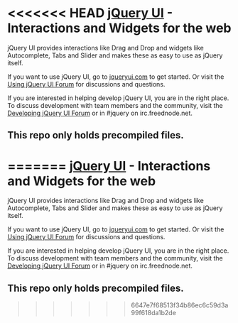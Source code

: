 <<<<<<< HEAD
[jQuery UI](http://jqueryui.com/) - Interactions and Widgets for the web
================================

jQuery UI provides interactions like Drag and Drop and widgets like Autocomplete, Tabs and Slider and makes these as easy to use as jQuery itself.

If you want to use jQuery UI, go to [jqueryui.com](http://jqueryui.com) to get started. Or visit the [Using jQuery UI Forum](http://forum.jquery.com/using-jquery-ui) for discussions and questions.

If you are interested in helping develop jQuery UI, you are in the right place.
To discuss development with team members and the community, visit the [Developing jQuery UI Forum](http://forum.jquery.com/developing-jquery-ui) or in #jquery on irc.freednode.net.

## This repo only holds precompiled files.
=======
[jQuery UI](http://jqueryui.com/) - Interactions and Widgets for the web
================================

jQuery UI provides interactions like Drag and Drop and widgets like Autocomplete, Tabs and Slider and makes these as easy to use as jQuery itself.

If you want to use jQuery UI, go to [jqueryui.com](http://jqueryui.com) to get started. Or visit the [Using jQuery UI Forum](http://forum.jquery.com/using-jquery-ui) for discussions and questions.

If you are interested in helping develop jQuery UI, you are in the right place.
To discuss development with team members and the community, visit the [Developing jQuery UI Forum](http://forum.jquery.com/developing-jquery-ui) or in #jquery on irc.freednode.net.

## This repo only holds precompiled files.
>>>>>>> 6647e7f68513f34b86ec6c59d3a99f618da1b2de
